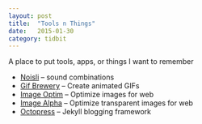 ```yaml
---
layout: post
title:  "Tools n Things"
date:   2015-01-30
category: tidbit
---
```


A place to put tools, apps, or things I want to remember

* [Noisli]( http://www.noisli.com/) – sound combinations
* [Gif Brewery](http://gifbrewery.com/) – Create animated GIFs
* [Image Optim](https://imageoptim.com/) – Optimize images for web
* [Image Alpha](http://pngmini.com/) – Optimize transparent images for web
* [Octopress](http://octopress.org/) – Jekyll blogging framework
